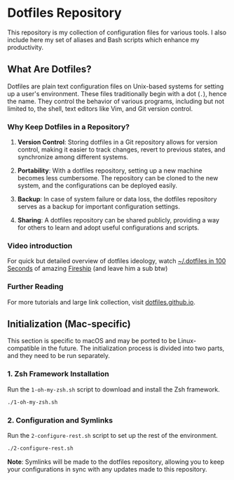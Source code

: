 # Dotfiles Repository

This repository is my collection of configuration files for various tools. 
I also include here my set of aliases and Bash scripts which enhance my productivity.

## What Are Dotfiles?

Dotfiles are plain text configuration files on Unix-based systems for setting up a user's environment. These files traditionally begin with a dot (`.`), hence the name. They control the behavior of various programs, including but not limited to, the shell, text editors like Vim, and Git version control.

### Why Keep Dotfiles in a Repository?

1. **Version Control**: Storing dotfiles in a Git repository allows for version control, making it easier to track changes, revert to previous states, and synchronize among different systems.
   
2. **Portability**: With a dotfiles repository, setting up a new machine becomes less cumbersome. The repository can be cloned to the new system, and the configurations can be deployed easily.
   
3. **Backup**: In case of system failure or data loss, the dotfiles repository serves as a backup for important configuration settings.

4. **Sharing**: A dotfiles repository can be shared publicly, providing a way for others to learn and adopt useful configurations and scripts.

### Video introduction

For quick but detailed overview of dotfiles ideology, watch [~/.dotfiles in 100 Seconds](https://www.youtube.com/watch?v=r_MpUP6aKiQ) of amazing [Fireship](https://www.youtube.com/@Fireship) (and leave him a sub btw) 

### Further Reading

For more tutorials and large link collection, visit [dotfiles.github.io](https://dotfiles.github.io/).

## Initialization (Mac-specific)

This section is specific to macOS and may be ported to be Linux-compatible in the future. The initialization process is divided into two parts, and they need to be run separately.

### 1. Zsh Framework Installation

Run the `1-oh-my-zsh.sh` script to download and install the Zsh framework.

```bash
./1-oh-my-zsh.sh
```

### 2. Configuration and Symlinks

Run the `2-configure-rest.sh` script to set up the rest of the environment.

```bash
./2-configure-rest.sh
```

**Note**: Symlinks will be made to the dotfiles repository, allowing you to keep your configurations in sync with any updates made to this repository.

